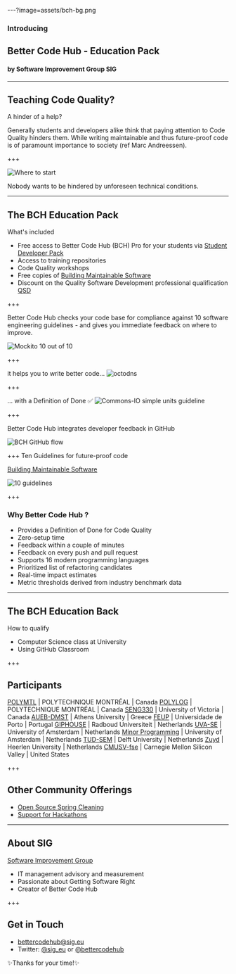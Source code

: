---?image=assets/bch-bg.png

### Introducing
## Better Code Hub - Education Pack
#### by Software Improvement Group SIG

---

## Teaching Code Quality?

<span class="primary">A hinder of a help?</span> 

Generally students and developers alike think that paying attention to Code Quality hinders them. While writing maintainable and thus future-proof code is of paramount importance to society 
(ref Marc Andreessen).


+++

![Where to start](assets/legacy-code.png)

Nobody wants to be hindered by <span class="primary">unforeseen</span> technical conditions. 


---
<!-- 
.reveal section img {
  border: 0;
  box-shadow: none;
} 
-->  

## The BCH Education Pack 

<span class="primary">What's included</span>

- Free access to Better Code Hub (BCH) Pro for your students via [Student Developer Pack](https://education.github.com/pack)
- Access to training repositories
- Code Quality workshops
- Free copies of [Building Maintainable Software](https://shop.oreilly.com/product/0636920049159.do)
- Discount on the Quality Software Development professional qualification [QSD](http://comm.peoplecert.org/IBD/QSD)


+++

Better Code Hub checks your code base for <span class="primary">compliance</span> against 10 <span class="primary">software engineering</span> guidelines - and gives you immediate feedback on where to <span class="primary">improve</span>.

![Mockito 10 out of 10](assets/mockito-10-out-of-10.png)


+++

it helps you to <span class="primary">write</span> better code... 
![octodns](assets/octodns.jpg)



+++

... with a Definition of Done ✅
![Commons-IO simple units guideline](assets/commons-io-simple-units-guideline.png)


+++

Better Code Hub integrates <span class="primary">developer feedback</span> in GitHub

![BCH GitHub flow](assets/bch-github-flow.png)


+++
Ten Guidelines for future-proof code

[Building Maintainable Software](https://shop.oreilly.com/product/0636920049159.do)

![10 guidelines](assets/bms-cover.png)

+++

### Why Better Code Hub ?

- Provides a Definition of Done for Code Quality 
- Zero-setup time
- Feedback within a couple of minutes
- Feedback on every push and pull request
- Supports 16 modern programming languages
- Prioritized list of refactoring candidates
- Real-time impact estimates
- Metric thresholds derived from industry benchmark data

---

## The BCH Education Back 

<span class="primary">How to qualify</span> 

- Computer Science class at University
- Using GitHub Classroom

+++

## Participants

[POLYMTL](https://github.com/poly-log8371) | POLYTECHNIQUE MONTRÉAL | Canada
[POLYLOG](https://github.com/poly-log8430) | POLYTECHNIQUE MONTRÉAL | Canada
[SENG330](https://github.com/SENG330-17) | University of Victoria | Canada
[AUEB-DMST](https://github.com/dmst-sweng) | Athens University | Greece
[FEUP](https://github.com/bch-feup-ooplab) | Universidade de Porto | Portugal
[GIPHOUSE](https://github.com/giphouse) | Radboud Universiteit | Netherlands
[UVA-SE](https://github.com/software-engineering-amsterdam) | University of Amsterdam | Netherlands
[Minor Programming](https://github.com/minprog) | University of Amsterdam | Netherlands
[TUD-SEM](https://github.com/software-engineering-methods) | Delft University | Netherlands
[Zuyd](https://github.com/ZuydUniversity/) | Heerlen University | Netherlands
[CMUSV-fse](https://github.com/cmusv-fse) | Carnegie Mellon Silicon Valley | United States



+++

## Other Community Offerings

- [Open Source Spring Cleaning](https://opensourcespringcleaning.github.io/)
- [Support for Hackathons](https://dev.to/jstvssr/how-a-hackathon-appreciates-quality-code)

---
## About SIG
[<span class="primary">Software Improvement Group</span>](https://sig.eu) 

- IT management advisory and measurement
- Passionate about Getting Software Right
- Creator of Better Code Hub

+++

## Get in Touch

- <bettercodehub@sig.eu>
- Twitter: [@sig_eu](https://twitter.com/sig_eu) or [@bettercodehub](https://twitter.com/bettercodehub)

✨<span class="primary">Thanks for your time!</span>✨



